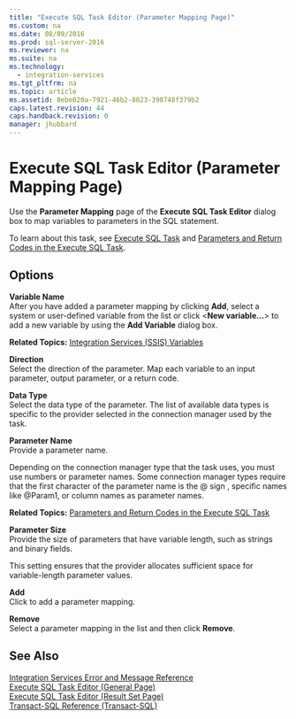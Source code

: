 ```yaml
---
title: "Execute SQL Task Editor (Parameter Mapping Page)"
ms.custom: na
ms.date: 08/09/2016
ms.prod: sql-server-2016
ms.reviewer: na
ms.suite: na
ms.technology: 
  - integration-services
ms.tgt_pltfrm: na
ms.topic: article
ms.assetid: 8ebe020a-7921-46b2-8823-398748f379b2
caps.latest.revision: 44
caps.handback.revision: 0
manager: jhubbard
---
```

# Execute SQL Task Editor (Parameter Mapping Page)
Use the **Parameter Mapping** page of the **Execute SQL Task Editor** dialog box to map variables to parameters in the SQL statement.  
  
 To learn about this task, see [Execute SQL Task](../../Topics/TopicNameNotContainA/Execute-SQL-Task.md) and [Parameters and Return Codes in the Execute SQL Task](../../Topics/TopicNameNotContainA/Parameters-and-Return-Codes-in-the-Execute-SQL-Task.md).  
  
## Options  
 **Variable Name**  
 After you have added a parameter mapping by clicking **Add**, select a system or user-defined variable from the list or click <**New variable...**> to add a new variable by using the **Add Variable** dialog box.  
  
 **Related Topics:** [Integration Services (SSIS) Variables](../../Topics/TopicNameNotContainA/Integration-Services--SSIS--Variables.md)  
  
 **Direction**  
 Select the direction of the parameter. Map each variable to an input parameter, output parameter, or a return code.  
  
 **Data Type**  
 Select the data type of the parameter. The list of available data types is specific to the provider selected in the connection manager used by the task.  
  
 **Parameter Name**  
 Provide a parameter name.  
  
 Depending on the connection manager type that the task uses, you must use numbers or parameter names. Some connection manager types require that the first character of the parameter name is the @ sign , specific names like @Param1, or column names as parameter names.  
  
 **Related Topics:** [Parameters and Return Codes in the Execute SQL Task](../../Topics/TopicNameNotContainA/Parameters-and-Return-Codes-in-the-Execute-SQL-Task.md)  
  
 **Parameter Size**  
 Provide the size of parameters that have variable length, such as strings and binary fields.  
  
 This setting ensures that the provider allocates sufficient space for variable-length parameter values.  
  
 **Add**  
 Click to add a parameter mapping.  
  
 **Remove**  
 Select a parameter mapping in the list and then click **Remove**.  
  
## See Also  
 [Integration Services Error and Message Reference](../../Topics/TopicNameNotContainA/Integration-Services-Error-and-Message-Reference.md)   
 [Execute SQL Task Editor (General Page)](../../Topics/TopicNameNotContainA/Execute-SQL-Task-Editor--General-Page-.md)   
 [Execute SQL Task Editor (Result Set Page)](../../Topics/TopicNameNotContainA/Execute-SQL-Task-Editor--Result-Set-Page-.md)   
 [Transact-SQL Reference (Transact-SQL)](assetId:///dbba47d7-e08e-4435-b876-35dced1f325d)